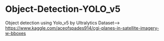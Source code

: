 # Object-Detection-YOLO_v5
Object detection using Yolo_v5 by Ultralytics
Dataset--> https://www.kaggle.com/aceofspades914/cgi-planes-in-satellite-imagery-w-bboxes
